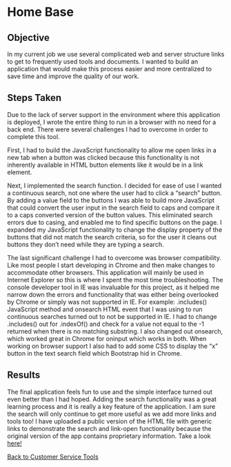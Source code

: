 # Home Base

## Objective
In my current job we use several complicated web and server structure links to get to frequently used tools and documents. I wanted to build an application that would make this process easier and more centralized to save time and improve the quality of our work.

## Steps Taken
Due to the lack of server support in the environment where this application is deployed, I wrote the entire thing to run in a browser with no need for a back end. There were several challenges I had to overcome in order to complete this tool. 
  
First, I had to build the JavaScript functionality to allow me open links in a new tab when a button was clicked because this functionality is not inherently available in HTML button elements like it would be in a link element. 
  
Next, I implemented the search function. I decided for ease of use I wanted a continuous search, not one where the user had to click a “search” button. By adding a value field to the buttons I was able to build more JavaScript that could convert the user input in the search field to caps and compare it to a caps converted version of the button values. This eliminated search errors due to casing, and enabled me to find specific buttons on the page. I expanded my JavaScript functionality to change the display property of the buttons that did not match the search criteria, so for the user it cleans out buttons they don’t need while they are typing a search.
  
The last significant challenge I had to overcome was browser compatibility. Like most people I start developing in Chrome and then make changes to accommodate other browsers. This application will mainly be used in Internet Explorer so this is where I spent the most time troubleshooting. The console developer tool in IE was invaluable for this project, as it helped me narrow down the errors and functionality that was either being overlooked by Chrome or simply was not supported in IE.
For example: .includes() JavaScript method and onsearch HTML event that I was using to run continuous searches turned out to not be supported in IE. I had to change .includes() out for .indexOf() and check for a value not equal to the -1 returned when there is no matching substring. I also changed out onsearch, which worked great in Chrome for oninput which works in both. When working on browser support I also had to add some CSS to display the “x” button in the text search field which Bootstrap hid in Chrome.

## Results
The final application feels fun to use and the simple interface turned out even better than I had hoped. Adding the search functionality was a great learning process and it is really a key feature of the application. I am sure the search will only continue to get more useful as we add more links and tools too! I have uploaded a public version of the HTML file with generic links to demonstrate the search and link-open functionality because the original version of the app contains proprietary information. Take a look [here!](https://filedn.com/lWYjvlpRciYBP9xzzyqgShB/Customer-Service-Tools/home_base/index_public.html)
  
[Back to Customer Service Tools](https://github.com/jhunschejones/Customer-Service-Tools)
